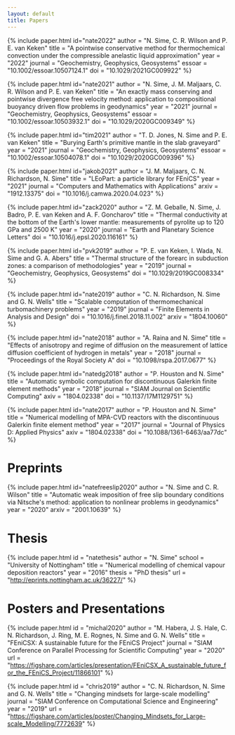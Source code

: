 ```yaml
---
layout: default
title: Papers
---
```


{% include paper.html
    id="nate2022"
    author = "N. Sime, C. R. Wilson and P. E. van Keken"
    title = "A pointwise conservative method for thermochemical convection under the compressible anelastic liquid approximation"
    year = "2022"
    journal = "Geochemistry, Geophysics, Geosystems"
    essoar = "10.1002/essoar.10507124.1"
    doi = "10.1029/2021GC009922"
%}

{% include paper.html
    id="nate2021"
    author = "N. Sime, J. M. Maljaars, C. R. Wilson and P. E. van Keken"
    title = "An exactly mass conserving and pointwise divergence free velocity method: application to compositional buoyancy driven flow problems in geodynamics"
    year = "2021"
    journal = "Geochemistry, Geophysics, Geosystems"
    essoar = "10.1002/essoar.10503932.1"
    doi = "10.1029/2020GC009349"
%}

{% include paper.html
    id="tim2021"
    author = "T. D. Jones, N. Sime and P. E. van Keken"
    title = "Burying Earth's primitive mantle in the slab graveyard"
    year = "2021"
    journal = "Geochemistry, Geophysics, Geosystems"
    essoar = "10.1002/essoar.10504078.1"
    doi = "10.1029/2020GC009396"
%}

{% include paper.html
    id="jakob2021"
    author = "J. M. Maljaars, C. N. Richardson, N. Sime"
    title = "LEoPart: a particle library for FEniCS"
    year = "2021"
    journal = "Computers and Mathematics with Applications"
    arxiv = "1912.13375"
    doi = "10.1016/j.camwa.2020.04.023"
%}

{% include paper.html
    id="zack2020"
    author = "Z. M. Geballe, N. Sime, J. Badro, P. E. van Keken and A. F. Goncharov"
    title = "Thermal conductivity at the bottom of the Earth's lower mantle: measurements of pyrolite up to 120 GPa and 2500 K"
    year = "2020"
    journal = "Earth and Planetary Science Letters"
    doi = "10.1016/j.epsl.2020.116161"
%}

{% include paper.html
    id="pvk2019"
    author = "P. E. van Keken, I. Wada, N. Sime and G. A. Abers"
    title = "Thermal structure of the forearc in subduction zones: a comparison of methodologies"
    year = "2019"
    journal = "Geochemistry, Geophysics, Geosystems"
    doi = "10.1029/2019GC008334"
%}

{% include paper.html
    id="nate2019"
    author = "C. N. Richardson, N. Sime and G. N. Wells"
    title = "Scalable computation of thermomechanical turbomachinery problems"
    year = "2019"
    journal = "Finite Elements in Analysis and Design"
    doi = "10.1016/j.finel.2018.11.002"
    arxiv = "1804.10060"
%}

{% include paper.html
    id="nate2018"
    author = "A. Raina and N. Sime"
    title = "Effects of anisotropy and regime of diffusion on the measurement of lattice diffusion coefficient of hydrogen in metals"
    year = "2018"
    journal = "Proceedings of the Royal Society A"
    doi = "10.1098/rspa.2017.0677"
%}

{% include paper.html
    id="natedg2018"
    author = "P. Houston and N. Sime"
    title = "Automatic symbolic computation for discontinuous Galerkin finite element methods"
    year = "2018"
    journal = "SIAM Journal on Scientific Computing"
    axiv = "1804.02338"
    doi = "10.1137/17M1129751"
%}

{% include paper.html
    id="nate2017"
    author = "P. Houston and N. Sime"
    title = "Numerical modelling of MPA-CVD reactors with the discontinuous Galerkin finite element method"
    year = "2017"
    journal = "Journal of Physics D: Applied Physics"
    axiv = "1804.02338"
    doi = "10.1088/1361-6463/aa77dc"
%}

# Preprints

{% include paper.html
    id="natefreeslip2020"
    author = "N. Sime and C. R. Wilson"
    title = "Automatic weak imposition of free slip boundary conditions via Nitsche's method: application to nonlinear problems in geodynamics"
    year = "2020"
    arxiv = "2001.10639"
%}

# Thesis

{% include paper.html
    id = "natethesis"
    author = "N. Sime"
    school = "University of Nottingham"
    title = "Numerical modelling of chemical vapour deposition reactors"
    year = "2016"
    thesis = "PhD thesis"
    url = "http://eprints.nottingham.ac.uk/36227/"
%}

# Posters and Presentations


{% include paper.html
    id = "michal2020"
    author = "M. Habera, J. S. Hale, C. N. Richardson, J. Ring, M. E. Rognes, N. Sime and G. N. Wells"
    title = "FEniCSX: A sustainable future for the FEniCS Project"
    journal = "SIAM Conference on Parallel Processing for Scientific Computing"
    year = "2020"
    url = "https://figshare.com/articles/presentation/FEniCSX_A_sustainable_future_for_the_FEniCS_Project/11866101"
%}

{% include paper.html
    id = "chris2019"
    author = "C. N. Richardson, N. Sime and G. N. Wells"
    title = "Changing mindsets for large-scale modelling"
    journal = "SIAM Conference on Computational Science and Engineering"
    year = "2019"
    url = "https://figshare.com/articles/poster/Changing_Mindsets_for_Large-scale_Modelling/7772639"
%}